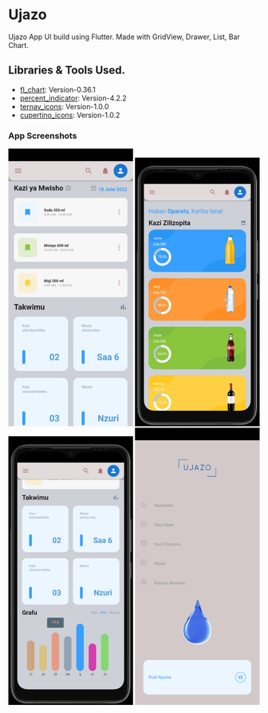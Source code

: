 # Ujazo

Ujazo App UI build using Flutter. Made with GridView, Drawer, List, Bar Chart.

## Libraries & Tools Used.
- [fl_chart](https://pub.dev/packages/fl_chart): Version-0.36.1
- [percent_indicator](https://pub.dev/packages/percent_indicator): Version-4.2.2
- [ternav_icons](https://pub.dev/packages/ternav_icons): Version-1.0.0
- [cupertino_icons](https://pub.dev/packages/cupertino_icons): Version-1.0.2

### App Screenshots
<img src="images/ss/1.jpeg" width="250"> <img src="images/ss/2.jpeg" width="250"> <img src="images/ss/3.jpeg" width="250"> 
<img src="images/ss/sideMenu.png" width="250">


